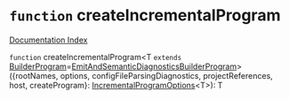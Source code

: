 # `function` createIncrementalProgram

[Documentation Index](../README.md)

`function` createIncrementalProgram\<T `extends` [BuilderProgram](../interface.BuilderProgram/README.md)=[EmitAndSemanticDiagnosticsBuilderProgram](../interface.EmitAndSemanticDiagnosticsBuilderProgram/README.md)>(\{rootNames, options, configFileParsingDiagnostics, projectReferences, host, createProgram}: [IncrementalProgramOptions](../interface.IncrementalProgramOptions/README.md)\<T>): T